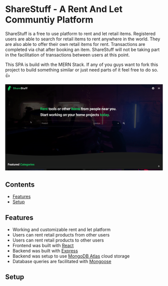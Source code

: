 # ShareStuff - A Rent And Let Communtiy Platform

ShareStuff is a free to use platform to rent and let retail items. 
Registered users are able to search for retail items to rent anywhere in the world. They are also able to offer their own retail items for rent.
Transactions are completed via chat after booking an item. ShareStuff will not be taking part in the facilitation of transactions between users at this point.

This SPA is build with the MERN Stack. If any of you guys want to fork this project to build something similar or just need parts of it feel free to do so. :+1:

![Homescreen](https://github.com/Zuckerwattederivat/public/blob/master/sharestuff_media/homescreen.gif)


## Contents

* [Features](https://github.com/Zuckerwattederivat/sharestuff#features)
* [Setup](https://github.com/Zuckerwattederivat/sharestuff#setup)

## Features

* Working and customizable rent and let platform
* Users can rent retail products from other users
* Users can rent retail products to other users
* Frontend was built with [React](https://github.com/facebook/react)
* Backend was built with [Express](https://github.com/expressjs/express)
* Backend was setup to use [MongoDB Atlas](https://www.mongodb.com/cloud/atlas) cloud storage
* Database queries are facilitated with [Mongoose](https://github.com/Automattic/mongoose)

## Setup

